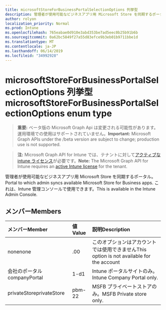 ```yaml
---
title: microsoftStoreForBusinessPortalSelectionOptions 列挙型
description: 管理者が使用可能なビジネスアプリ用 Microsoft Store を同期するポータル。 これは、Intune 管理コンソールで使用できます。
author: rolyon
localization_priority: Normal
ms.prod: Intune
ms.openlocfilehash: 765eabae0d910e3abd353be7ad5eec0b25b91b6b
ms.sourcegitcommit: 0a62bc5849f27a55d83efce9b3eb01b9711bbe1d
ms.translationtype: MT
ms.contentlocale: ja-JP
ms.lasthandoff: 06/14/2019
ms.locfileid: "34992928"
---
```

# <a name="microsoftstoreforbusinessportalselectionoptions-enum-type"></a><span data-ttu-id="e595c-104">microsoftStoreForBusinessPortalSelectionOptions 列挙型</span><span class="sxs-lookup"><span data-stu-id="e595c-104">microsoftStoreForBusinessPortalSelectionOptions enum type</span></span>

> <span data-ttu-id="e595c-105">**重要:** ベータ版の Microsoft Graph Api は変更される可能性があります。運用環境での使用はサポートされていません。</span><span class="sxs-lookup"><span data-stu-id="e595c-105">**Important:** Microsoft Graph APIs under the /beta version are subject to change; production use is not supported.</span></span>

> <span data-ttu-id="e595c-106">**注:** Microsoft Graph API for Intune では、テナントに対して[アクティブな intune ライセンス](https://go.microsoft.com/fwlink/?linkid=839381)が必要です。</span><span class="sxs-lookup"><span data-stu-id="e595c-106">**Note:** The Microsoft Graph API for Intune requires an [active Intune license](https://go.microsoft.com/fwlink/?linkid=839381) for the tenant.</span></span>

<span data-ttu-id="e595c-107">管理者が使用可能なビジネスアプリ用 Microsoft Store を同期するポータル。</span><span class="sxs-lookup"><span data-stu-id="e595c-107">Portal to which admin syncs available Microsoft Store for Business apps.</span></span> <span data-ttu-id="e595c-108">これは、Intune 管理コンソールで使用できます。</span><span class="sxs-lookup"><span data-stu-id="e595c-108">This is available in the Intune Admin Console.</span></span>

## <a name="members"></a><span data-ttu-id="e595c-109">メンバー</span><span class="sxs-lookup"><span data-stu-id="e595c-109">Members</span></span>
|<span data-ttu-id="e595c-110">メンバー</span><span class="sxs-lookup"><span data-stu-id="e595c-110">Member</span></span>|<span data-ttu-id="e595c-111">値</span><span class="sxs-lookup"><span data-stu-id="e595c-111">Value</span></span>|<span data-ttu-id="e595c-112">説明</span><span class="sxs-lookup"><span data-stu-id="e595c-112">Description</span></span>|
|:---|:---|:---|
|<span data-ttu-id="e595c-113">none</span><span class="sxs-lookup"><span data-stu-id="e595c-113">none</span></span>|<span data-ttu-id="e595c-114">.0</span><span class="sxs-lookup"><span data-stu-id="e595c-114">0</span></span>|<span data-ttu-id="e595c-115">このオプションはアカウントでは使用できません</span><span class="sxs-lookup"><span data-stu-id="e595c-115">This option is not available for the account</span></span>|
|<span data-ttu-id="e595c-116">会社のポータル</span><span class="sxs-lookup"><span data-stu-id="e595c-116">companyPortal</span></span>|<span data-ttu-id="e595c-117">1-d</span><span class="sxs-lookup"><span data-stu-id="e595c-117">1</span></span>|<span data-ttu-id="e595c-118">Intune ポータルサイトのみ。</span><span class="sxs-lookup"><span data-stu-id="e595c-118">Intune Company Portal only.</span></span>|
|<span data-ttu-id="e595c-119">privateStore</span><span class="sxs-lookup"><span data-stu-id="e595c-119">privateStore</span></span>|<span data-ttu-id="e595c-120">pbm-2</span><span class="sxs-lookup"><span data-stu-id="e595c-120">2</span></span>|<span data-ttu-id="e595c-121">MSFB プライベートストアのみ。</span><span class="sxs-lookup"><span data-stu-id="e595c-121">MSFB Private store only.</span></span>|





